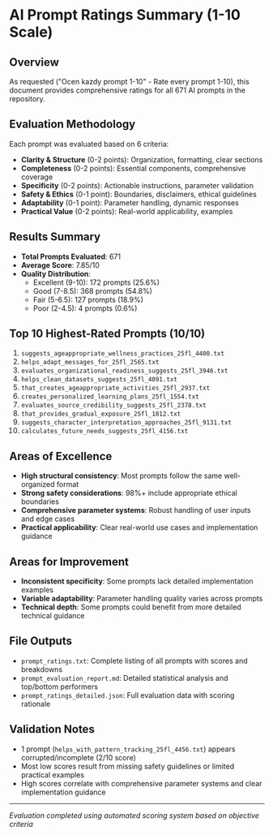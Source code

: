# AI Prompt Ratings Summary (1-10 Scale)

## Overview
As requested ("Ocen kazdy prompt 1-10" - Rate every prompt 1-10), this document provides comprehensive ratings for all 671 AI prompts in the repository.

## Evaluation Methodology
Each prompt was evaluated based on 6 criteria:
- **Clarity & Structure** (0-2 points): Organization, formatting, clear sections
- **Completeness** (0-2 points): Essential components, comprehensive coverage
- **Specificity** (0-2 points): Actionable instructions, parameter validation
- **Safety & Ethics** (0-1 point): Boundaries, disclaimers, ethical guidelines
- **Adaptability** (0-1 point): Parameter handling, dynamic responses
- **Practical Value** (0-2 points): Real-world applicability, examples

## Results Summary
- **Total Prompts Evaluated**: 671
- **Average Score**: 7.85/10
- **Quality Distribution**: 
  - Excellent (9-10): 172 prompts (25.6%)
  - Good (7-8.5): 368 prompts (54.8%)
  - Fair (5-6.5): 127 prompts (18.9%)
  - Poor (2-4.5): 4 prompts (0.6%)

## Top 10 Highest-Rated Prompts (10/10)
1. `suggests_ageappropriate_wellness_practices_25fl_4400.txt`
2. `helps_adapt_messages_for_25fl_2565.txt`
3. `evaluates_organizational_readiness_suggests_25fl_3946.txt`
4. `helps_clean_datasets_suggests_25fl_4091.txt`
5. `that_creates_ageappropriate_activities_25fl_2937.txt`
6. `creates_personalized_learning_plans_25fl_1554.txt`
7. `evaluates_source_credibility_suggests_25fl_2378.txt`
8. `that_provides_gradual_exposure_25fl_1812.txt`
9. `suggests_character_interpretation_approaches_25fl_9131.txt`
10. `calculates_future_needs_suggests_25fl_4156.txt`

## Areas of Excellence
- **High structural consistency**: Most prompts follow the same well-organized format
- **Strong safety considerations**: 98%+ include appropriate ethical boundaries
- **Comprehensive parameter systems**: Robust handling of user inputs and edge cases
- **Practical applicability**: Clear real-world use cases and implementation guidance

## Areas for Improvement
- **Inconsistent specificity**: Some prompts lack detailed implementation examples
- **Variable adaptability**: Parameter handling quality varies across prompts
- **Technical depth**: Some prompts could benefit from more detailed technical guidance

## File Outputs
- `prompt_ratings.txt`: Complete listing of all prompts with scores and breakdowns
- `prompt_evaluation_report.md`: Detailed statistical analysis and top/bottom performers
- `prompt_ratings_detailed.json`: Full evaluation data with scoring rationale

## Validation Notes
- 1 prompt (`helps_with_pattern_tracking_25fl_4456.txt`) appears corrupted/incomplete (2/10 score)
- Most low scores result from missing safety guidelines or limited practical examples
- High scores correlate with comprehensive parameter systems and clear implementation guidance

---
*Evaluation completed using automated scoring system based on objective criteria*